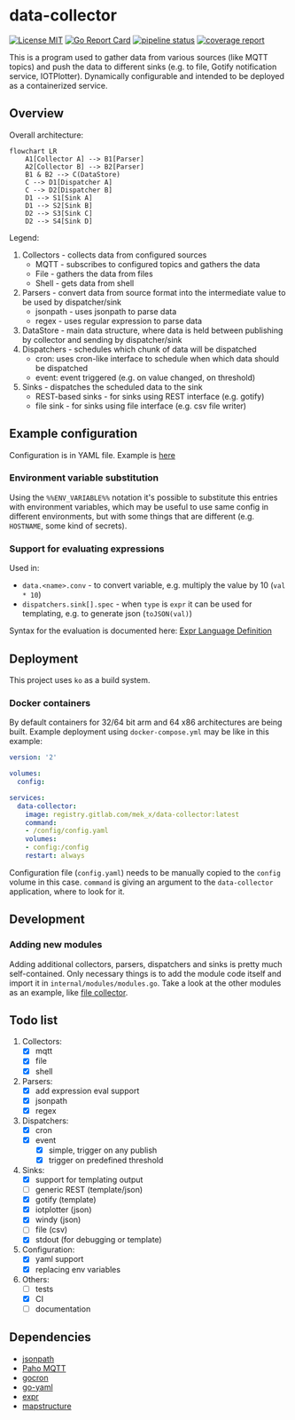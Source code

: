 # data-collector

[![License
MIT](https://img.shields.io/badge/License-MIT-brightgreen.svg)](https://img.shields.io/badge/License-MIT-brightgreen.svg)
[![Go Report
Card](https://goreportcard.com/badge/gitlab.com/mek_x/data-collector)](https://goreportcard.com/report/gitlab.com/mek_x/data-collector)
[![pipeline status](https://gitlab.com/mek_x/data-collector/badges/main/pipeline.svg)](https://gitlab.com/mek_x/data-collector/-/commits/main)
[![coverage report](https://gitlab.com/mek_x/data-collector/badges/main/coverage.svg)](https://gitlab.com/mek_x/data-collector/-/commits/main) 


This is a program used to gather data from various sources (like MQTT topics) and push the data to different sinks (e.g.
to file, Gotify notification service, IOTPlotter). Dynamically configurable and intended to be deployed as a containerized
service.

## Overview

Overall architecture:

```mermaid
flowchart LR
    A1[Collector A] --> B1[Parser]
    A2[Collector B] --> B2[Parser]
    B1 & B2 --> C(DataStore)
    C --> D1[Dispatcher A]
    C --> D2[Dispatcher B]
    D1 --> S1[Sink A]
    D1 --> S2[Sink B]
    D2 --> S3[Sink C]
    D2 --> S4[Sink D]
```

Legend:

1. Collectors - collects data from configured sources
    - MQTT - subscribes to configured topics and gathers the data
    - File - gathers the data from files
    - Shell - gets data from shell
2. Parsers - convert data from source format into the intermediate value to be used by dispatcher/sink
    - jsonpath - uses jsonpath to parse data
    - regex - uses regular expression to parse data
3. DataStore - main data structure, where data is held between publishing by collector and sending by dispatcher/sink
4. Dispatchers - schedules which chunk of data will be dispatched
    - cron: uses cron-like interface to schedule when which data should be dispatched
    - event: event triggered (e.g. on value changed, on threshold)
5. Sinks - dispatches the scheduled data to the sink
    - REST-based sinks - for sinks using REST interface (e.g. gotify)
    - file sink - for sinks using file interface (e.g. csv file writer)

## Example configuration

Configuration is in YAML file. Example is [here](./configs/example.yaml)

### Environment variable substitution

Using the `%%ENV_VARIABLE%%` notation it's possible to substitute this entries with environment variables, which
may be useful to use same config in different environments, but with some things that are different 
(e.g. `HOSTNAME`, some kind of secrets).

### Support for evaluating expressions

Used in:
- `data.<name>.conv` - to convert variable, e.g. multiply the value by 10 (`val * 10`)
- `dispatchers.sink[].spec` - when `type` is `expr` it can be used for templating, e.g. to generate json (`toJSON(val)`)

Syntax for the evaluation is documented here: [Expr Language Definition](https://expr.medv.io/docs/Language-Definition)

## Deployment

This project uses `ko` as a build system.

### Docker containers

By default containers for 32/64 bit arm and 64 x86 architectures are being built. Example deployment using `docker-compose.yml`
may be like in this example:

```yaml
version: '2'

volumes:
  config:

services:
  data-collector:
    image: registry.gitlab.com/mek_x/data-collector:latest
    command:
    - /config/config.yaml
    volumes:
    - config:/config
    restart: always
```

Configuration file (`config.yaml`) needs to be manually copied to the `config` volume in this case.
`command` is giving an argument to the `data-collector` application, where to look for it.

## Development

### Adding new modules

Adding additional collectors, parsers, dispatchers and sinks is pretty much self-contained. Only necessary things is to
add the module code itself and import it in `internal/modules/modules.go`. Take a look at the other modules as an
example, like [file collector](pkg/collector/file/file.go).

## Todo list

1. Collectors:
    - [x] mqtt
    - [x] file
    - [x] shell
2. Parsers:
    - [x] add expression eval support
    - [x] jsonpath
    - [x] regex
3. Dispatchers:
    - [x] cron
    - [x] event
        - [x] simple, trigger on any publish
        - [x] trigger on predefined threshold
4. Sinks:
    - [x] support for templating output
    - [ ] generic REST (template/json)
    - [x] gotify (template)
    - [x] iotplotter (json)
    - [x] windy (json)
    - [ ] file (csv)
    - [x] stdout (for debugging or template)
5. Configuration:
    - [x] yaml support
    - [x] replacing env variables
6. Others:
    - [ ] tests
    - [x] CI
    - [ ] documentation

## Dependencies

- [jsonpath](https://github.com/PaesslerAG/jsonpath)
- [Paho MQTT](https://github.com/eclipse/paho.mqtt.golang)
- [gocron](https://github.com/go-co-op/gocron)
- [go-yaml](https://github.com/goccy/go-yaml)
- [expr](https://github.com/antonmedv/expr)
- [mapstructure](https://github.com/mitchellh/mapstructure)
